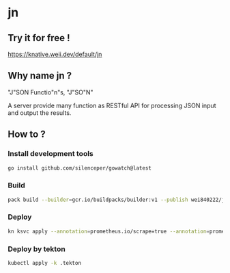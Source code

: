 # jn

## Try it for free !
https://knative.weii.dev/default/jn

## Why name jn ?
"J"SON Functio"n"s, "J"SO"N"

A server provide many function as RESTful API for processing JSON input and output the results.

## How to ?

### Install development tools
```bash
go install github.com/silenceper/gowatch@latest
```

### Build
```bash
pack build --builder=gcr.io/buildpacks/builder:v1 --publish wei840222/jn:2
```

### Deploy
```bash
kn ksvc apply --annotation=prometheus.io/scrape=true --annotation=prometheus.io/port=2222 --annotation=instrumentation.opentelemetry.io/inject-sdk=true --image=wei840222/jn:2 jn
```

### Deploy by tekton
```bash
kubectl apply -k .tekton
```
